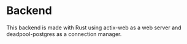 # Backend

This backend is made with Rust using actix-web as a web server and deadpool-postgres as a connection manager.
